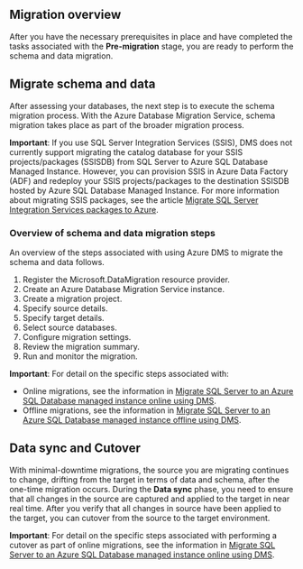 ## Migration overview

After you have the necessary prerequisites in place and have completed the tasks associated with the **Pre-migration** stage, you are ready to perform the schema and data migration.

## Migrate schema and data

After assessing your databases, the next step is to execute the schema migration process. With the Azure Database Migration Service, schema migration takes place as part of the broader migration process.

**Important**: If you use SQL Server Integration Services (SSIS), DMS does not currently support migrating the catalog database for your SSIS projects/packages (SSISDB) from SQL Server to Azure SQL Database Managed Instance. However, you can provision SSIS in Azure Data Factory (ADF) and redeploy your SSIS projects/packages to the destination SSISDB hosted by Azure SQL Database Managed Instance. For more information about migrating SSIS packages, see the article [Migrate SQL Server Integration Services packages to Azure](https://docs.microsoft.com/azure/dms/how-to-migrate-ssis-packages).

### Overview of schema and data migration steps

An overview of the steps associated with using Azure DMS to migrate the schema and data follows.

1.	Register the Microsoft.DataMigration resource provider.
2.	Create an Azure Database Migration Service instance.
3.	Create a migration project.
4.	Specify source details.
5.	Specify target details.
6.	Select source databases.
7.	Configure migration settings.
8.	Review the migration summary.
9.	Run and monitor the migration.

**Important**: For detail on the specific steps associated with:
* Online migrations, see the information in [Migrate SQL Server to an Azure SQL Database managed instance online using DMS](https://docs.microsoft.com/azure/dms/tutorial-sql-server-managed-instance-online#register-the-microsoftdatamigration-resource-provider).
* Offline migrations, see the information in [Migrate SQL Server to an Azure SQL Database managed instance offline using DMS](https://docs.microsoft.com/azure/dms/tutorial-sql-server-to-managed-instance#register-the-microsoftdatamigration-resource-provider).

## Data sync and Cutover

With minimal-downtime migrations, the source you are migrating continues to change, drifting from the target in terms of data and schema, after the one-time migration occurs. During the **Data sync** phase, you need to ensure that all changes in the source are captured and applied to the target in near real time. After you verify that all changes in source have been applied to the target, you can cutover from the source to the target environment.

**Important**: For detail on the specific steps associated with performing a cutover as part of online migrations, see the information in [Migrate SQL Server to an Azure SQL Database managed instance online using DMS](https://docs.microsoft.com/azure/dms/tutorial-sql-server-managed-instance-online#performing-migration-cutover).
